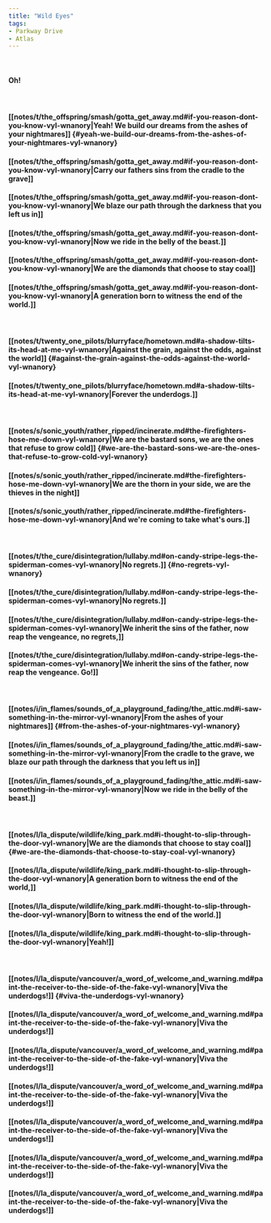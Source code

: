 ```yaml
---
title: "Wild Eyes"
tags:
- Parkway Drive
- Atlas
---
```

&nbsp;
#### Oh!
&nbsp;
#### [[notes/t/the_offspring/smash/gotta_get_away.md#if-you-reason-dont-you-know-vyl-wnanory|Yeah! We build our dreams from the ashes of your nightmares]] {#yeah-we-build-our-dreams-from-the-ashes-of-your-nightmares-vyl-wnanory}
#### [[notes/t/the_offspring/smash/gotta_get_away.md#if-you-reason-dont-you-know-vyl-wnanory|Carry our fathers sins from the cradle to the grave]]
#### [[notes/t/the_offspring/smash/gotta_get_away.md#if-you-reason-dont-you-know-vyl-wnanory|We blaze our path through the darkness that you left us in]]
#### [[notes/t/the_offspring/smash/gotta_get_away.md#if-you-reason-dont-you-know-vyl-wnanory|Now we ride in the belly of the beast.]]
#### [[notes/t/the_offspring/smash/gotta_get_away.md#if-you-reason-dont-you-know-vyl-wnanory|We are the diamonds that choose to stay coal]]
#### [[notes/t/the_offspring/smash/gotta_get_away.md#if-you-reason-dont-you-know-vyl-wnanory|A generation born to witness the end of the world.]]
&nbsp;
#### [[notes/t/twenty_one_pilots/blurryface/hometown.md#a-shadow-tilts-its-head-at-me-vyl-wnanory|Against the grain, against the odds, against the world]] {#against-the-grain-against-the-odds-against-the-world-vyl-wnanory}
#### [[notes/t/twenty_one_pilots/blurryface/hometown.md#a-shadow-tilts-its-head-at-me-vyl-wnanory|Forever the underdogs.]]
&nbsp;
#### [[notes/s/sonic_youth/rather_ripped/incinerate.md#the-firefighters-hose-me-down-vyl-wnanory|We are the bastard sons, we are the ones that refuse to grow cold]] {#we-are-the-bastard-sons-we-are-the-ones-that-refuse-to-grow-cold-vyl-wnanory}
#### [[notes/s/sonic_youth/rather_ripped/incinerate.md#the-firefighters-hose-me-down-vyl-wnanory|We are the thorn in your side, we are the thieves in the night]]
#### [[notes/s/sonic_youth/rather_ripped/incinerate.md#the-firefighters-hose-me-down-vyl-wnanory|And we're coming to take what's ours.]]
&nbsp;
#### [[notes/t/the_cure/disintegration/lullaby.md#on-candy-stripe-legs-the-spiderman-comes-vyl-wnanory|No regrets.]] {#no-regrets-vyl-wnanory}
#### [[notes/t/the_cure/disintegration/lullaby.md#on-candy-stripe-legs-the-spiderman-comes-vyl-wnanory|No regrets.]]
#### [[notes/t/the_cure/disintegration/lullaby.md#on-candy-stripe-legs-the-spiderman-comes-vyl-wnanory|We inherit the sins of the father, now reap the vengeance, no regrets,]]
#### [[notes/t/the_cure/disintegration/lullaby.md#on-candy-stripe-legs-the-spiderman-comes-vyl-wnanory|We inherit the sins of the father, now reap the vengeance. Go!]]
&nbsp;
#### [[notes/i/in_flames/sounds_of_a_playground_fading/the_attic.md#i-saw-something-in-the-mirror-vyl-wnanory|From the ashes of your nightmares]] {#from-the-ashes-of-your-nightmares-vyl-wnanory}
#### [[notes/i/in_flames/sounds_of_a_playground_fading/the_attic.md#i-saw-something-in-the-mirror-vyl-wnanory|From the cradle to the grave, we blaze our path through the darkness that you left us in]]
#### [[notes/i/in_flames/sounds_of_a_playground_fading/the_attic.md#i-saw-something-in-the-mirror-vyl-wnanory|Now we ride in the belly of the beast.]]
&nbsp;
#### [[notes/l/la_dispute/wildlife/king_park.md#i-thought-to-slip-through-the-door-vyl-wnanory|We are the diamonds that choose to stay coal]] {#we-are-the-diamonds-that-choose-to-stay-coal-vyl-wnanory}
#### [[notes/l/la_dispute/wildlife/king_park.md#i-thought-to-slip-through-the-door-vyl-wnanory|A generation born to witness the end of the world,]]
#### [[notes/l/la_dispute/wildlife/king_park.md#i-thought-to-slip-through-the-door-vyl-wnanory|Born to witness the end of the world.]]
#### [[notes/l/la_dispute/wildlife/king_park.md#i-thought-to-slip-through-the-door-vyl-wnanory|Yeah!]]
&nbsp;
#### [[notes/l/la_dispute/vancouver/a_word_of_welcome_and_warning.md#paint-the-receiver-to-the-side-of-the-fake-vyl-wnanory|Viva the underdogs!]] {#viva-the-underdogs-vyl-wnanory}
#### [[notes/l/la_dispute/vancouver/a_word_of_welcome_and_warning.md#paint-the-receiver-to-the-side-of-the-fake-vyl-wnanory|Viva the underdogs!]]
#### [[notes/l/la_dispute/vancouver/a_word_of_welcome_and_warning.md#paint-the-receiver-to-the-side-of-the-fake-vyl-wnanory|Viva the underdogs!]]
#### [[notes/l/la_dispute/vancouver/a_word_of_welcome_and_warning.md#paint-the-receiver-to-the-side-of-the-fake-vyl-wnanory|Viva the underdogs!]]
#### [[notes/l/la_dispute/vancouver/a_word_of_welcome_and_warning.md#paint-the-receiver-to-the-side-of-the-fake-vyl-wnanory|Viva the underdogs!]]
#### [[notes/l/la_dispute/vancouver/a_word_of_welcome_and_warning.md#paint-the-receiver-to-the-side-of-the-fake-vyl-wnanory|Viva the underdogs!]]
#### [[notes/l/la_dispute/vancouver/a_word_of_welcome_and_warning.md#paint-the-receiver-to-the-side-of-the-fake-vyl-wnanory|Viva the underdogs!]]
